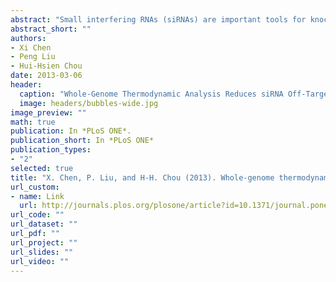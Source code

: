 ```yaml
---
abstract: "Small interfering RNAs (siRNAs) are important tools for knocking down targeted genes, and have been widely applied to biological and biomedical research. To design siRNAs, two important aspects must be considered: the potency in knocking down target genes and the off-target effect on any nontarget genes. Although many studies have produced useful tools to design potent siRNAs, off-target prevention has mostly been delegated to sequence-level alignment tools such as BLAST. We hypothesize that whole-genome thermodynamic analysis can identify potential off-targets with higher precision and help us avoid siRNAs that may have strong off-target effects. To validate this hypothesis, two siRNA sets were designed to target three human genes IDH1, ITPR2 and TRIM28. They were selected from the output of two popular siRNA design tools, siDirect and siDesign. Both siRNA design tools have incorporated sequence-level screening to avoid off-targets, thus their output is believed to be optimal. However, one of the sets we tested has off-target genes predicted by Picky, a whole-genome thermodynamic analysis tool. Picky can identify off-target genes that may hybridize to a siRNA within a user-specified melting temperature range. Our experiments validated that some off-target genes predicted by Picky can indeed be inhibited by siRNAs. Similar experiments were performed using commercially available siRNAs and a few off-target genes were also found to be inhibited as predicted by Picky. In summary, we demonstrate that whole-genome thermodynamic analysis can identify off-target genes that are missed in sequence-level screening. Because Picky prediction is deterministic according to thermodynamics, if a siRNA candidate has no Picky predicted off-targets, it is unlikely to cause off-target effects. Therefore, we recommend including Picky as an additional screening step in siRNA design."
abstract_short: ""
authors:
- Xi Chen
- Peng Liu
- Hui-Hsien Chou 
date: 2013-03-06
header:
  caption: "Whole-Genome Thermodynamic Analysis Reduces siRNA Off-Target Effects"
  image: headers/bubbles-wide.jpg
image_preview: ""
math: true
publication: In *PLoS ONE*.
publication_short: In *PLoS ONE*
publication_types:
- "2"
selected: true
title: "X. Chen, P. Liu, and H-H. Chou (2013). Whole-genome thermodynamic analysis reduces siRNA off-target effects. PLoS ONE 8(3):e58326."
url_custom:
- name: Link
  url: http://journals.plos.org/plosone/article?id=10.1371/journal.pone.0058326
url_code: ""
url_dataset: ""
url_pdf: ""
url_project: ""
url_slides: ""
url_video: ""
---
```

